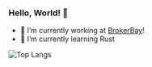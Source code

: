 ### Hello, World! 👋

- 🔭 I’m currently working at [BrokerBay](https://www.brokerbay.ca/)!
- 🌱 I’m currently learning Rust


![Top Langs](https://github-readme-stats.vercel.app/api/top-langs/?username=RayKayy&layout=compact)



